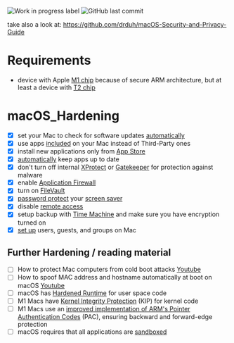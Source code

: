 ![Work in progress label](https://img.shields.io/badge/-Work%20in%20Progress-yellowgreen) ![GitHub last commit](https://img.shields.io/github/last-commit/beerisgood/macOS_Hardening?label=last%20update%3A)

take also a look at: https://github.com/drduh/macOS-Security-and-Privacy-Guide

# Requirements
- device with Apple [M1 chip](https://en.wikipedia.org/wiki/Apple_M1) because of secure ARM architecture, but at least a device with [T2 chip](https://support.apple.com/guide/security/secf020d1074/1/web/1)

# macOS_Hardening
- [x] set your Mac to check for software updates [automatically](https://support.apple.com/guide/mac-help/get-macos-updates-mchlpx1065/mac)
- [x] use apps [included](https://support.apple.com/guide/mac-help/built-in-apps-mchl110b00b7/mac) on your Mac instead of Third-Party ones
- [x] install new applications only from [App Store](https://support.apple.com/guide/app-store/get-apps-and-safari-extensions-fir9b2ea074e/mac)
- [x] [automatically](https://support.apple.com/guide/app-store/update-apps-fir9b01adda3/mac) keep apps up to date
- [x] don't turn off internal [XProtect](https://support.apple.com/guide/security/protecting-against-malware-sec469d47bd8/web) or [Gatekeeper](https://support.apple.com/HT202491) for protection against malware
- [x] enable [Application Firewall](https://support.apple.com/en-us/HT201642)
- [x] turn on [FileVault](https://support.apple.com/en-us/HT204837)
- [x] [password protect](https://support.apple.com/guide/mac-help/require-a-password-after-waking-your-mac-mchlp2270/11.0/mac/11.0) your [screen saver](https://support.apple.com/guide/mac-help/use-a-screen-saver-mchl4b68853d/mac)
- [x] disable [remote access](https://support.apple.com/guide/remote-desktop/enable-remote-management-apd8b1c65bd/mac)
- [x] setup backup with [Time Machine](https://support.apple.com/en-us/HT201250) and make sure you have encryption turned on
- [x] [set up](https://support.apple.com/guide/mac-help/set-up-other-users-on-your-mac-mtusr001/mac) users, guests, and groups on Mac

## Further Hardening / reading material
- [ ] How to protect Mac computers from cold boot attacks [Youtube](https://www.youtube.com/watch?v=d_M18sq0TIQ)
- [ ] How to spoof MAC address and hostname automatically at boot on macOS [Youtube](https://www.youtube.com/watch?v=ASXANpr_zX8)
- [ ] macOS has [Hardened Runtime](https://developer.apple.com/documentation/security/hardened_runtime) for user space code
- [ ] M1 Macs have [Kernel Integrity Protection](https://manuals.info.apple.com/MANUALS/1000/MA1902/en_US/apple-platform-security-guide.pdf#page=50) (KIP) for kernel code
- [ ] M1 Macs use an [improved implementation of ARM's Pointer Authentication Codes](https://developer.apple.com/documentation/security/preparing_your_app_to_work_with_pointer_authentication) (PAC), ensuring backward and forward-edge protection
- [ ] macOS requires that all applications are [sandboxed](https://developer.apple.com/documentation/security/app_sandbox)

